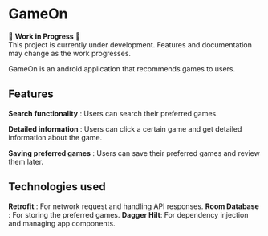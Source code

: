 # GameOn

🚧 **Work in Progress** 🚧  
This project is currently under development. Features and documentation may change as the work
progresses.

GameOn is an android application that recommends games to users.

## Features

**Search functionality** : Users can search their preferred games.

**Detailed information** : Users can click a certain game and get detailed information about the game.

**Saving preferred games** : Users can save their preferred games and review them later.


## Technologies used

**Retrofit** : For network request and handling API responses.
**Room Database** : For storing the preferred games.
**Dagger Hilt**: For dependency injection and managing app components.




